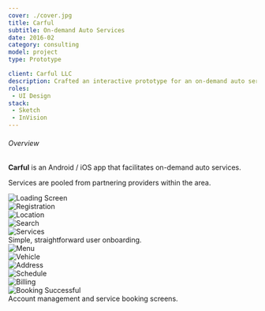 ```yaml
---
cover: ./cover.jpg
title: Carful
subtitle: On-demand Auto Services
date: 2016-02
category: consulting
model: project
type: Prototype

client: Carful LLC
description: Crafted an interactive prototype for an on-demand auto services mobile app.
roles:
 - UI Design
stack:
 - Sketch
 - InVision
---
```


<div class="grid three-column">
	<div>
		<h6>Overview</h6>
		<p>
			<strong>Carful</strong> is an Android / iOS app that facilitates on-demand auto services.
		</p>
		<p>
			Services are pooled from partnering providers within the area.
		</p>
	</div>
	<div class="ui-screenshot">
		<img alt="Loading Screen" src="./loading.png" title="Loading Screen" />
	</div>
	<div class="ui-screenshot">
		<img alt="Registration" src="./register.png" title="Registration" />
	</div>
	<div class="ui-screenshot">
		<img alt="Location" src="./location.png" title="Location" />
	</div>
	<div class="ui-screenshot">
		<img alt="Search" src="./search.png" title="Search" />
	</div>
	<div class="ui-screenshot">
		<img alt="Services" src="./services.png" title="Services" />
	</div>
</div>
<figcaption>
	Simple, straightforward user onboarding.
</figcaption>

<div class="grid three-column">
	<div class="ui-screenshot">
		<img alt="Menu" src="./menu.png" title="Menu" />
	</div>
	<div class="ui-screenshot">
		<img alt="Vehicle" src="./vehicle.png" title="Vehicle" />
	</div>
	<div class="ui-screenshot">
		<img alt="Address" src="./address.png" title="Address" />
	</div>
	<div class="ui-screenshot">
		<img alt="Schedule" src="./schedule.png" title="Schedule" />
	</div>
	<div class="ui-screenshot">
		<img alt="Billing" src="./billing.png" title="Billing" />
	</div>
	<div class="ui-screenshot">
		<img alt="Booking Successful" src="./booking.png" title="Booking Successful" />
	</div>
</div>
<figcaption>
	Account management and service booking screens.
</figcaption>

